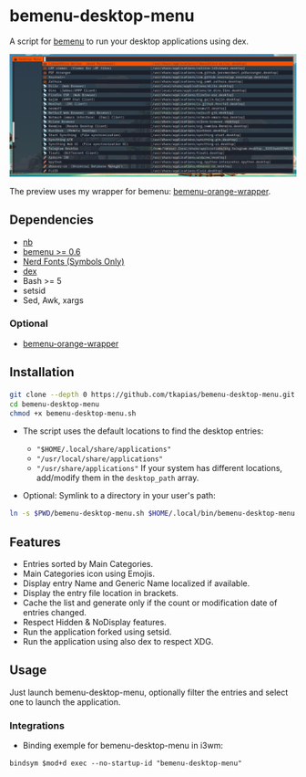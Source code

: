 # bemenu-desktop-menu

A script for [bemenu](https://github.com/Cloudef/bemenu) to run your desktop applications using dex.

![preview](assets/preview.png)

The preview uses my wrapper for bemenu: [bemenu-orange-wrapper](https://github.com/tkapias/bemenu-orange-wrapper).

## Dependencies

- [nb](https://github.com/xwmx/nb)
- [bemenu >= 0.6](https://github.com/Cloudef/bemenu)
- [Nerd Fonts (Symbols Only)](https://github.com/ryanoasis/nerd-fonts/releases/latest)
- [dex](https://github.com/jceb/dex)
- Bash >= 5
- setsid
- Sed, Awk, xargs

### Optional

- [bemenu-orange-wrapper](https://github.com/tkapias/bemenu-orange-wrapper)

## Installation

```bash
git clone --depth 0 https://github.com/tkapias/bemenu-desktop-menu.git bemenu-desktop-menu
cd bemenu-desktop-menu
chmod +x bemenu-desktop-menu.sh
```

  - The script uses the default locations to find the desktop entries:
    - `"$HOME/.local/share/applications"`
    - `"/usr/local/share/applications"`
    - `"/usr/share/applications"`
    If your system has different locations, add/modify them in the `desktop_path` array.

- Optional: Symlink to a directory in your user's path:

```bash
ln -s $PWD/bemenu-desktop-menu.sh $HOME/.local/bin/bemenu-desktop-menu
```

## Features

- Entries sorted by Main Categories.
- Main Categories icon using Emojis.
- Display entry Name and Generic Name localized if available.
- Display the entry file location in brackets.
- Cache the list and generate only if the count or modification date of entries changed.
- Respect Hidden & NoDisplay features.
- Run the application forked using setsid.
- Run the application using also dex to respect XDG.

## Usage

Just launch bemenu-desktop-menu, optionally filter the entries and select one to launch the application.

### Integrations

- Binding exemple for bemenu-desktop-menu in i3wm:

```i3wm
bindsym $mod+d exec --no-startup-id "bemenu-desktop-menu"
```

